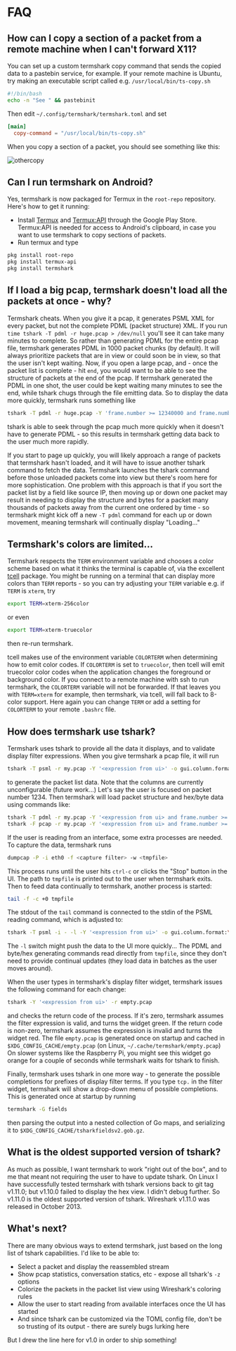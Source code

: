 
# FAQ

## How can I copy a section of a packet from a remote machine when I can't forward X11?

You can set up a custom termshark copy command that sends the copied data to a pastebin service, for example. If your remote machine is Ubuntu, try making an executable script called e.g. `/usr/local/bin/ts-copy.sh`

```bash
#!/bin/bash
echo -n "See " && pastebinit
```
Then edit ```~/.config/termshark/termshark.toml``` and set

```toml
[main]
  copy-command = "/usr/local/bin/ts-copy.sh"
  ```
  When you copy a section of a packet, you should see something like this:

![othercopy](https://drive.google.com/uc?export=view&id=11kLyrEhBQL3e50Nrzk_BhhZgCzt1cqDn)

## Can I run termshark on Android?

Yes, termshark is now packaged for Termux in the `root-repo` repository. Here's how to get it running:

- Install [Termux](https://play.google.com/store/apps/details?id=com.termux&hl=en_US) and [Termux:API](https://play.google.com/store/apps/details?id=com.termux.api&hl=en_US) through the Google Play Store. Termux:API is needed for access to Android's clipboard, in case you want to use termshark to copy sections of packets.
- Run termux and type

```bash
pkg install root-repo
pkg install termux-api
pkg install termshark
```

## If I load a big pcap, termshark doesn't load all the packets at once - why?

Termshark cheats. When you give it a pcap, it generates PSML XML for every packet, but not the complete PDML (packet structure) XML. If you run ```time tshark -T pdml -r huge.pcap > /dev/null```  you'll see it can take many minutes to complete. So rather than generating PDML for the entire pcap file, termshark generates PDML in 1000 packet chunks (by default). It will always prioritize packets that are in view or could soon be in view, so that the user isn't kept waiting. Now, if you open a large pcap, and - once the packet list is complete - hit `end`, you would want to be able to see the structure of packets at the end of the pcap. If termshark generated the PDML in one shot, the user could be kept waiting many minutes to see the end, while tshark chugs through the file emitting data. So to display the data more quickly, termshark runs something like
```bash
tshark -T pdml -r huge.pcap -Y 'frame.number >= 12340000 and frame.number < 12341000'
```
tshark is able to seek through the pcap much more quickly when it doesn't have to generate PDML - so this results in termshark getting data back to the user much more rapidly.

If you start to page up quickly, you will likely approach a range of packets that termshark hasn't loaded, and it will have to issue another tshark command to fetch the data. Termshark launches the tshark command before those unloaded packets come into view but there's room here for more sophistication. One problem with this approach is that if you sort the packet list by a field like source IP, then moving up or down one packet may result in needing to display the structure and bytes for a packet many thousands of packets away from the current one ordered by time - so termshark might kick off a new  ```-T pdml``` command for each up or down movement, meaning termshark will continually display "Loading..."

## Termshark's colors are limited...

Termshark respects the ```TERM``` environment variable and chooses a color scheme based on what it thinks the terminal is capable of, via the excellent [tcell](https://github.com/gdamore/tcell) package. You might be running on a terminal that can display more colors than ```TERM``` reports - so you can try adjusting your ```TERM``` variable e.g. if ```TERM``` is ```xterm```, try

```bash
export TERM=xterm-256color
```

or even

```bash
export TERM=xterm-truecolor
```
then re-run termshark.

tcell makes use of the environment variable ```COLORTERM``` when determining how to emit color codes. If ```COLORTERM``` is set to ```truecolor```, then tcell will emit truecolor color codes when the application changes the foreground or background color. If you connect to a remote machine with ssh to run termshark, the ```COLORTERM``` variable will not be forwarded. If that leaves you with ```TERM=xterm``` for example, then termshark, via tcell, will fall back to 8-color support. Here again you can change ```TERM``` or add a setting for ```COLORTERM``` to your remote ```.bashrc``` file.

## How does termshark use tshark?

Termshark uses tshark to provide all the data it displays, and to validate display filter expressions. When you give termshark a pcap file, it will run

```bash
tshark -T psml -r my.pcap -Y '<expression from ui>' -o gui.column.format:\"...\"```
```

to generate the packet list data. Note that the columns are currently unconfigurable (future work...) Let's say the user is focused on packet number 1234. Then termshark will load packet structure and hex/byte data using commands like:

```bash
tshark -T pdml -r my.pcap -Y '<expression from ui> and frame.number >= 1000 and frame.number < 2000'
tshark -F pcap -r my.pcap -Y '<expression from ui> and frame.number >= 1000 and frame.number < 2000' -w -
```
If the user is reading from an interface, some extra processes are needed. To capture the data, termshark runs

```bash
dumpcap -P -i eth0 -f <capture filter> -w <tmpfile>
```
This process runs until the user hits `ctrl-c` or clicks the "Stop" button in the UI. The path to ```tmpfile``` is printed out to the user when termshark exits. Then to feed data continually to termshark, another process is started:

```bash
tail -f -c +0 tmpfile
```
The stdout of the ```tail``` command is connected to the stdin of the PSML reading command, which is adjusted to:

```bash
tshark -T psml -i - -l -Y '<expression from ui>' -o gui.column.format:\"...\"```
```
The ```-l``` switch might push the data to the UI more quickly... The PDML and byte/hex generating commands read directly from `tmpfile`, since they don't need to provide continual updates (they load data in batches as the user moves around).

When the user types in termshark's display filter widget, termshark issues the following command for each change:

```bash
tshark -Y '<expression from ui>' -r empty.pcap
```
and checks the return code of the process. If it's zero, termshark assumes the filter expression is valid, and turns the widget green. If the return code is non-zero, termshark assumes the expression is invalid and turns the widget red. The file `empty.pcap` is generated once on startup and cached in ```$XDG_CONFIG_CACHE/empty.pcap``` (on Linux, ```~/.cache/termshark/empty.pcap```) On slower systems like the Raspberry Pi, you might see this widget go orange for a couple of seconds while termshark waits for tshark to finish.

Finally, termshark uses tshark in one more way - to generate the possible completions for prefixes of display filter terms. If you type ```tcp.``` in the filter widget, termshark will show a drop-down menu of possible completions. This is generated once at startup by running

```bash
termshark -G fields
```
then parsing the output into a nested collection of Go maps, and serializing it to ```$XDG_CONFIG_CACHE/tsharkfieldsv2.gob.gz```.

## What is the oldest supported version of tshark?

As much as possible, I want termshark to work "right out of the box", and to me that meant not requiring the user to have to update tshark. On Linux I have successfully tested termshark with tshark versions back to git tag v1.11.0; but v1.10.0 failed to display the hex view. I didn't debug further. So v1.11.0 is the oldest supported version of tshark. Wireshark v1.11.0 was released in October 2013.

## What's next?

There are many obvious ways to extend termshark, just based on the long list of tshark capabilities. I'd like to be able to:

- Select a packet and display the reassembled stream
- Show pcap statistics, conversation statics, etc - expose all tshark's ```-z``` options
- Colorize the packets in the packet list view using Wireshark's coloring rules
- Allow the user to start reading from available interfaces once the UI has started
- And since tshark can be customized via the TOML config file, don't be so trusting of its output - there are surely bugs lurking here

But I drew the line here for v1.0 in order to ship something!


